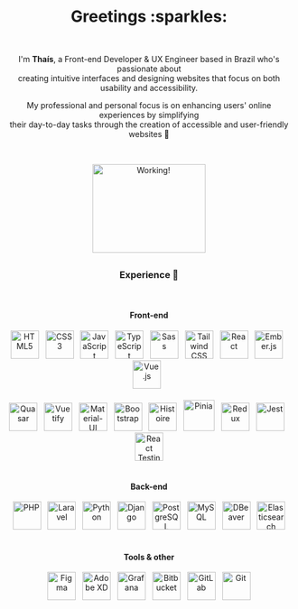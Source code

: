 <div align="center">
<h1>Greetings :sparkles:</h1>
<br>
<p>I'm <strong>Thaís</strong>, a Front-end Developer & UX Engineer based in Brazil who's passionate about <br> creating intuitive interfaces and designing websites that focus on both usability and accessibility.</p>
<p>My professional and personal focus is on enhancing users' online experiences by simplifying <br> their day-to-day tasks through the creation of accessible and user-friendly websites 💜<p>
<br>
<div><img height="157" width="200" src="https://media.tenor.com/KdkhCJ65m0sAAAAi/peach-goma-peach-and-goma.gif" title="Working!" /></div>
  
##

<h3>Experience 🦄</h3>
<br>
<h4>Front-end</h4>
<img src="https://cdn.jsdelivr.net/gh/devicons/devicon/icons/html5/html5-original.svg" width="50px" title="HTML5" alt="HTML5" />&nbsp;&nbsp;
<img src="https://cdn.jsdelivr.net/gh/devicons/devicon/icons/css3/css3-original.svg" width="50px" title="CSS3" alt="CSS3" />&nbsp;&nbsp;
<img src="https://cdn.jsdelivr.net/gh/devicons/devicon/icons/javascript/javascript-original.svg" width="50px" title="JavaScript" alt="JavaScript" />&nbsp;&nbsp;
<img src="https://cdn.jsdelivr.net/gh/devicons/devicon/icons/typescript/typescript-original.svg" width="50px" title="TypeScript" alt="TypeScript" />&nbsp;&nbsp;
<img src="https://cdn.jsdelivr.net/gh/devicons/devicon/icons/sass/sass-original.svg" width="50px" title="Sass" alt="Sass" />&nbsp;&nbsp;
<img src="https://cdn.jsdelivr.net/gh/devicons/devicon@latest/icons/tailwindcss/tailwindcss-original.svg" width="50px" title="Tailwind CSS" alt="Tailwind CSS" />&nbsp;&nbsp;
<img src="https://cdn.jsdelivr.net/gh/devicons/devicon/icons/react/react-original.svg" width="50px" title="React" alt="React" />&nbsp;&nbsp;
<img src="https://cdn.jsdelivr.net/gh/devicons/devicon@latest/icons/ember/ember-original.svg" width="50px" title="Ember.js" alt="Ember.js" />&nbsp;&nbsp;
<img src="https://cdn.jsdelivr.net/gh/devicons/devicon/icons/vuejs/vuejs-original.svg" width="50px" title="Vue.js" alt="Vue.js" />&nbsp;&nbsp;
<br><br>
<img src="https://gitlab.com/uploads/-/system/project/avatar/28744088/favicon.ico?width=48" width="50px" title="Quasar" alt="Quasar" />&nbsp;&nbsp;
<img src="https://cdn.jsdelivr.net/gh/devicons/devicon/icons/vuetify/vuetify-original.svg" width="50px" title="Vuetify" alt="Vuetify" />&nbsp;&nbsp;
<img src="https://cdn.jsdelivr.net/gh/devicons/devicon/icons/materialui/materialui-original.svg" width="50px" title="Material-UI" alt="Material-UI" />&nbsp;&nbsp;
<img src="https://cdn.jsdelivr.net/gh/devicons/devicon/icons/bootstrap/bootstrap-original.svg" width="50px" title="Bootstrap" alt="Bootstrap" />&nbsp;&nbsp;
<img src="https://histoire.dev/logo.svg" width="50px" title="Histoire" alt="Histoire" />&nbsp;&nbsp;
<img src="https://pinia.vuejs.org/logo.svg" height="55px" title="Pinia" alt="Pinia" />&nbsp;&nbsp;
<img src="https://cdn.jsdelivr.net/gh/devicons/devicon/icons/redux/redux-original.svg" width="50px" title="Redux" alt="Redux" />&nbsp;&nbsp;
<img src="https://cdn.jsdelivr.net/gh/devicons/devicon/icons/jest/jest-plain.svg" width="50px" title="Jest" alt="Jest" />&nbsp;&nbsp;
<img src="https://testing-library.com/img/octopus-128x128.png" width="50px" title="React Testing Library" alt="React Testing Library" />
<br><br>
<h4>Back-end</h4>
<img src="https://cdn.jsdelivr.net/gh/devicons/devicon/icons/php/php-original.svg" width="50px" title="PHP" alt="PHP" />&nbsp;&nbsp;
<img src="https://cdn.jsdelivr.net/gh/devicons/devicon@latest/icons/laravel/laravel-original.svg" width="50px" title="Laravel" alt="Laravel" />&nbsp;&nbsp;
<img src="https://cdn.jsdelivr.net/gh/devicons/devicon@latest/icons/python/python-original.svg" width="50px" title="Python" alt="Python" />&nbsp;&nbsp;
<img src="https://cdn.jsdelivr.net/gh/devicons/devicon@latest/icons/django/django-plain.svg" width="50px" title="Django" alt="Django" />&nbsp;&nbsp;
<img src="https://cdn.jsdelivr.net/gh/devicons/devicon/icons/postgresql/postgresql-original.svg" width="50px" title="PostgreSQL" alt="PostgreSQL" />&nbsp;&nbsp;
<img src="https://cdn.jsdelivr.net/gh/devicons/devicon/icons/mysql/mysql-original.svg" width="50px" title="MySQL" alt="MySQL" />&nbsp;&nbsp;
<img src="https://upload.wikimedia.org/wikipedia/commons/thumb/b/b5/DBeaver_logo.svg/1200px-DBeaver_logo.svg.png" width="50px" title="DBeaver" alt="DBeaver" />&nbsp;&nbsp;
<img src="https://cdn.jsdelivr.net/gh/devicons/devicon@latest/icons/elasticsearch/elasticsearch-original.svg" width="50px" title="Elasticsearch" alt="Elasticsearch" />
<br><br>
<h4>Tools & other</h4>
<img src="https://cdn.jsdelivr.net/gh/devicons/devicon/icons/figma/figma-original.svg" width="50px" title="Figma" alt="Figma" />&nbsp;&nbsp;
<img src="https://cdn.jsdelivr.net/gh/devicons/devicon@latest/icons/xd/xd-original.svg" width="50px" title="Adobe XD" alt="Adobe XD" />&nbsp;&nbsp;
<img src="https://cdn.jsdelivr.net/gh/devicons/devicon@latest/icons/grafana/grafana-original.svg" width="50px" title="Grafana" alt="Grafana" />&nbsp;&nbsp;
<img src="https://cdn.jsdelivr.net/gh/devicons/devicon@latest/icons/bitbucket/bitbucket-original.svg" width="50px" title="Bitbucket" alt="Bitbucket" />&nbsp;&nbsp;
<img src="https://cdn.jsdelivr.net/gh/devicons/devicon/icons/gitlab/gitlab-original.svg" width="50px" title="GitLab" alt="GitLab" />&nbsp;&nbsp;
<img src="https://cdn.jsdelivr.net/gh/devicons/devicon/icons/git/git-original.svg" width="50px" title="Git" alt="Git" />

<br>
